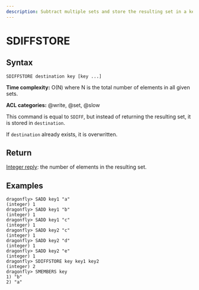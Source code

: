 ```yaml
---
description: Subtract multiple sets and store the resulting set in a key
---
```


# SDIFFSTORE

## Syntax

    SDIFFSTORE destination key [key ...]

**Time complexity:** O(N) where N is the total number of elements in all given sets.

**ACL categories:** @write, @set, @slow

This command is equal to `SDIFF`, but instead of returning the resulting set, it
is stored in `destination`.

If `destination` already exists, it is overwritten.

## Return

[Integer reply](https://redis.io/docs/reference/protocol-spec#resp-integers): the number of elements in the resulting set.

## Examples

```shell
dragonfly> SADD key1 "a"
(integer) 1
dragonfly> SADD key1 "b"
(integer) 1
dragonfly> SADD key1 "c"
(integer) 1
dragonfly> SADD key2 "c"
(integer) 1
dragonfly> SADD key2 "d"
(integer) 1
dragonfly> SADD key2 "e"
(integer) 1
dragonfly> SDIFFSTORE key key1 key2
(integer) 2
dragonfly> SMEMBERS key
1) "b"
2) "a"
```
